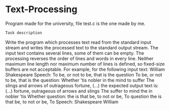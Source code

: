 # Text-Processing
Program made for the university, file test.c is the one made by me.  


    Task description
Write the program which processes text read from the standard input stream and writes the processed
text to the standard output stream. The input text contains several lines, some of them can be empty.
The processing reverses the order of lines and words in every line. Neither maximum line length nor
maximum number of lines is defined, so fixed-size buffers are not acceptable.
For example, for the following input text:
William Shakespeare
Speech: To be, or not to be, that is the question
To be, or not to be, that is the question:
Whether ’tis nobler in the mind to suffer
The slings and arrows of outrageous fortune,
(...)
the expected output text is:
(...)
fortune, outrageous of arrows and slings The
suffer to mind the in nobler ’tis Whether
question: the is that be, to not or be, To
question the is that be, to not or be, To Speech:
Shakespeare William
